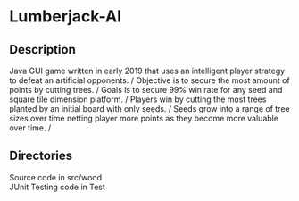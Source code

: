 # Lumberjack-AI
## Description
Java GUI game written in early 2019 that uses an intelligent player strategy to defeat an artificial opponents. /
Objective is to secure the most amount of points by cutting trees.  /
Goals is to secure 99% win rate for any seed and square tile dimension platform. /
Players win by cutting the most trees planted by an initial board with only seeds. /
Seeds grow into a range of tree sizes over time netting player more points as they become more valuable over time. /
## Directories
Source code in src/wood \
JUnit Testing code in Test

